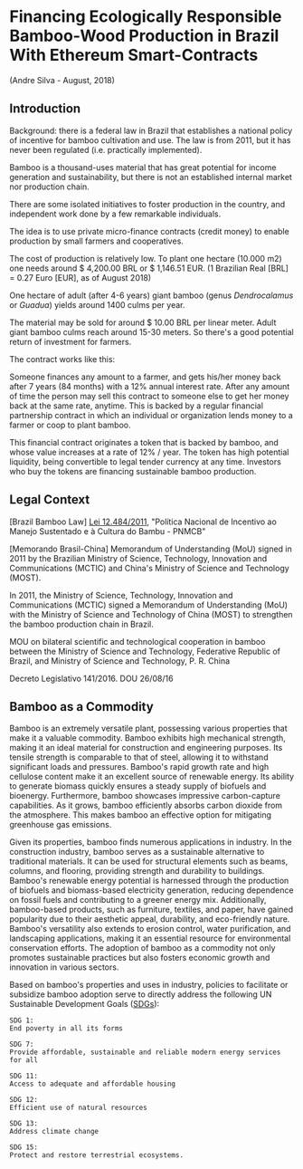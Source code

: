 # Financing Ecologically Responsible Bamboo-Wood Production in Brazil With Ethereum Smart-Contracts

(Andre Silva - August, 2018)

## Introduction

Background: there is a federal law in Brazil that establishes a national policy of incentive for bamboo cultivation and use. The law is from 2011, but it has never been regulated (i.e. practically implemented).

Bamboo is a thousand-uses material that has great potential for income generation and sustainability, but there is not an established internal market nor production chain.

There are some isolated initiatives to foster production in the country, and independent work done by a few remarkable individuals.

The idea is to use private micro-finance contracts (credit money) to enable production by small farmers and cooperatives. 

The cost of production is relatively low. To plant one hectare (10.000 m2) one needs around $ 4,200.00 BRL or $ 1,146.51 EUR. (1 Brazilian Real [BRL] = 0.27 Euro [EUR], as of August 2018)

One hectare of adult (after 4-6 years) giant bamboo (genus _Dendrocalamus_ or _Guadua_) yields around 1400 culms per year.

The material may be sold for around $ 10.00 BRL per linear meter. Adult giant bamboo culms reach around 15-30 meters. So there's a good potential return of investment for farmers. 

The contract works like this: 

Someone finances any amount to a farmer, and gets his/her money back after 7 years (84 months) with a 12% annual interest rate. After any amount of time the person may sell this contract to someone else to get her money back at the same rate, anytime. This is backed by a regular financial partnership contract in which an individual or organization lends money to a farmer or coop to plant bamboo.

This financial contract originates a token that is backed by bamboo, and whose value increases at a rate of 12% / year. The token has high potential liquidity, being convertible to legal tender currency at any time. Investors who buy the tokens are financing sustainable bamboo production.


## Legal Context

[Brazil Bamboo Law] [Lei 12.484/2011](https://www.planalto.gov.br/ccivil_03/_ato2011-2014/2011/lei/l12484.htm), "Política Nacional de Incentivo ao
Manejo Sustentado e à Cultura do Bambu - PNMCB" 

[Memorando Brasil-China] Memorandum of Understanding (MoU) signed in 2011 by the Brazilian Ministry of Science, Technology, Innovation and Communications (MCTIC) and China's Ministry of Science and Technology (MOST).

In 2011, the Ministry of Science, Technology, Innovation and Communications (MCTIC) signed a Memorandum of Understanding (MoU) with the Ministry of Science and Technology of China (MOST) to strengthen the bamboo production chain in Brazil.

MOU on bilateral scientific and technological cooperation in bamboo between the Ministry of Science and Technology, Federative Republic of Brazil, and Ministry of Science and Technology, P. R. China

Decreto Legislativo 141/2016. DOU 26/08/16


## Bamboo as a Commodity

Bamboo is an extremely versatile plant, possessing various properties that make it a valuable commodity. Bamboo exhibits high mechanical strength, making it an ideal material for construction and engineering purposes. Its tensile strength is comparable to that of steel, allowing it to withstand significant loads and pressures. Bamboo's rapid growth rate and high cellulose content make it an excellent source of renewable energy. Its ability to generate biomass quickly ensures a steady supply of biofuels and bioenergy. Furthermore, bamboo showcases impressive carbon-capture capabilities. As it grows, bamboo efficiently absorbs carbon dioxide from the atmosphere. This makes bamboo an effective option for mitigating greenhouse gas emissions.

Given its properties, bamboo finds numerous applications in industry. In the construction industry, bamboo serves as a sustainable alternative to traditional materials. It can be used for structural elements such as beams, columns, and flooring, providing strength and durability to buildings. Bamboo's renewable energy potential is harnessed through the production of biofuels and biomass-based electricity generation, reducing dependence on fossil fuels and contributing to a greener energy mix. Additionally, bamboo-based products, such as furniture, textiles, and paper, have gained popularity due to their aesthetic appeal, durability, and eco-friendly nature. Bamboo's versatility also extends to erosion control, water purification, and landscaping applications, making it an essential resource for environmental conservation efforts. The adoption of bamboo as a commodity not only promotes sustainable practices but also fosters economic growth and innovation in various sectors.

Based on bamboo's properties and uses in industry, policies to facilitate or subsidize bamboo adoption serve to directly address the following UN Sustainable Development Goals ([SDGs](https://sdgs.un.org/goals)):

    SDG 1:
    End poverty in all its forms

    SDG 7:
    Provide affordable, sustainable and reliable modern energy services for all

    SDG 11:
    Access to adequate and affordable housing

    SDG 12:
    Efficient use of natural resources

    SDG 13:
    Address climate change

    SDG 15:
    Protect and restore terrestrial ecosystems.

